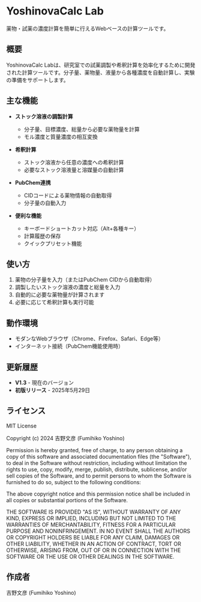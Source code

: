 # YoshinovaCalc Lab

薬物・試薬の濃度計算を簡単に行えるWebベースの計算ツールです。

## 概要

YoshinovaCalc Labは、研究室での試薬調製や希釈計算を効率化するために開発された計算ツールです。分子量、薬物量、液量から各種濃度を自動計算し、実験の準備をサポートします。

## 主な機能

- **ストック溶液の調製計算**
  - 分子量、目標濃度、総量から必要な薬物量を計算
  - モル濃度と質量濃度の相互変換

- **希釈計算**
  - ストック溶液から任意の濃度への希釈計算
  - 必要なストック溶液量と溶媒量の自動計算

- **PubChem連携**
  - CIDコードによる薬物情報の自動取得
  - 分子量の自動入力

- **便利な機能**
  - キーボードショートカット対応（Alt+各種キー）
  - 計算履歴の保存
  - クイックプリセット機能

## 使い方

1. 薬物の分子量を入力（またはPubChem CIDから自動取得）
2. 調製したいストック溶液の濃度と総量を入力
3. 自動的に必要な薬物量が計算されます
4. 必要に応じて希釈計算も実行可能

## 動作環境

- モダンなWebブラウザ（Chrome、Firefox、Safari、Edge等）
- インターネット接続（PubChem機能使用時）

## 更新履歴

- **V1.3** - 現在のバージョン
- **初版リリース** - 2025年5月29日

## ライセンス

MIT License

Copyright (c) 2024 吉野文彦 (Fumihiko Yoshino)

Permission is hereby granted, free of charge, to any person obtaining a copy
of this software and associated documentation files (the "Software"), to deal
in the Software without restriction, including without limitation the rights
to use, copy, modify, merge, publish, distribute, sublicense, and/or sell
copies of the Software, and to permit persons to whom the Software is
furnished to do so, subject to the following conditions:

The above copyright notice and this permission notice shall be included in all
copies or substantial portions of the Software.

THE SOFTWARE IS PROVIDED "AS IS", WITHOUT WARRANTY OF ANY KIND, EXPRESS OR
IMPLIED, INCLUDING BUT NOT LIMITED TO THE WARRANTIES OF MERCHANTABILITY,
FITNESS FOR A PARTICULAR PURPOSE AND NONINFRINGEMENT. IN NO EVENT SHALL THE
AUTHORS OR COPYRIGHT HOLDERS BE LIABLE FOR ANY CLAIM, DAMAGES OR OTHER
LIABILITY, WHETHER IN AN ACTION OF CONTRACT, TORT OR OTHERWISE, ARISING FROM,
OUT OF OR IN CONNECTION WITH THE SOFTWARE OR THE USE OR OTHER DEALINGS IN THE
SOFTWARE.

## 作成者

吉野文彦 (Fumihiko Yoshino)
